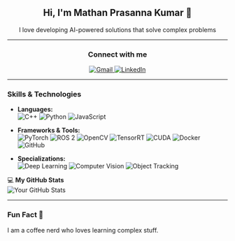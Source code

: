 
<h2 align="center">  Hi, I'm Mathan Prasanna Kumar 👋 </h2>
<p align="center">I love developing AI-powered solutions that solve complex problems</p>

---
<h3 align="center"> Connect with me </h3>
<div align="center">
  <a href="mailto:mathanprasannakumar44@gmail.com">
    <img src="https://img.shields.io/badge/-Gmail-EA4335?style=flat&logo=gmail&logoColor=white" alt="Gmail">
  </a>
  <a href="https://www.linkedin.com/in/mathan-prasanna-kumar-s-338821283">
    <img src="https://img.shields.io/badge/-LinkedIn-0077B5?style=flat&logo=linkedin&logoColor=white" alt="LinkedIn">
  </a>
</div>

---

### Skills & Technologies

- **Languages:**  
  ![C++](https://img.shields.io/badge/-C++-00599C?style=flat&logo=c%2B%2B&logoColor=white)                             ![Python](https://img.shields.io/badge/-Python-3776AB?style=flat&logo=python&logoColor=white)   ![JavaScript](https://img.shields.io/badge/-JavaScript-F7DF1E?style=flat&logo=javascript&logoColor=black)

- **Frameworks & Tools:**  
  ![PyTorch](https://img.shields.io/badge/-PyTorch-EE4C2C?style=flat&logo=pytorch&logoColor=white)  ![ROS 2](https://img.shields.io/badge/-ROS%202-22314E?style=flat&logo=ros&logoColor=white)   ![OpenCV](https://img.shields.io/badge/-OpenCV-5C3D6B?style=flat&logo=opencv&logoColor=white)   ![TensorRT](https://img.shields.io/badge/-TensorRT-FF6F00?style=flat&logo=nvidia&logoColor=white)   ![CUDA](https://img.shields.io/badge/-CUDA-76B900?style=flat&logo=nvidia&logoColor=white)   ![Docker](https://img.shields.io/badge/-Docker-2496ED?style=flat&logo=docker&logoColor=white)   ![GitHub](https://img.shields.io/badge/-GitHub-181717?style=flat&logo=github&logoColor=white)


- **Specializations:**  
  ![Deep Learning](https://img.shields.io/badge/-Deep%20Learning-FF6F00?style=flat&logo=nvidia&logoColor=white)  ![Computer Vision](https://img.shields.io/badge/-Computer%20Vision-5C3D6B?style=flat&logo=opencv&logoColor=white)  ![Object Tracking](https://img.shields.io/badge/-Tracking-76B900?style=flat&logo=google&logoColor=white)



💻 **My GitHub Stats**  
![Your GitHub Stats](https://github-readme-stats.vercel.app/api?username=mathanprasannakumar&show_icons=true&hide_title=true&count_private=true&hide=prs&theme=tokyonight)

---

### Fun Fact 🤔

I am a coffee nerd who loves learning complex stuff.

